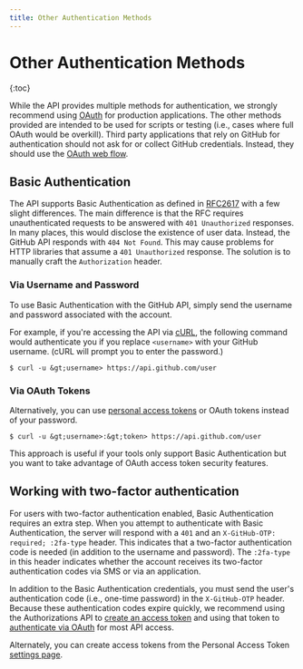 ```yaml
---
title: Other Authentication Methods
---
```


# Other Authentication Methods

{:toc}

While the API provides multiple methods for authentication, we strongly
recommend using [OAuth](/v3/oauth/) for production applications. The other
methods provided are intended to be used for scripts or testing (i.e., cases
where full OAuth would be overkill). Third party applications that rely on
GitHub for authentication should not ask for or collect GitHub credentials.
Instead, they should use the [OAuth web flow](/v3/oauth).

## Basic Authentication

The API supports Basic Authentication as defined in
[RFC2617](http://www.ietf.org/rfc/rfc2617.txt) with a few slight differences.
The main difference is that the RFC requires unauthenticated requests to be
answered with `401 Unauthorized` responses. In many places, this would disclose
the existence of user data. Instead, the GitHub API responds with `404 Not Found`.
This may cause problems for HTTP libraries that assume a `401 Unauthorized`
response. The solution is to manually craft the `Authorization` header.

### Via Username and Password

To use Basic Authentication with the GitHub API, simply send the username and
password associated with the account.

For example, if you're accessing the API via [cURL][curl], the following command
would authenticate you if you replace `<username>` with your GitHub username.
(cURL will prompt you to enter the password.)

``` command-line
$ curl -u &gt;username> https://api.github.com/user
```

### Via OAuth Tokens

Alternatively, you can use [personal access
tokens][personal-access-tokens] or OAuth tokens instead of your password.

``` command-line
$ curl -u &gt;username>:&gt;token> https://api.github.com/user
```

This approach is useful if your tools only support Basic Authentication but you
want to take advantage of OAuth access token security features.

## Working with two-factor authentication

For users with two-factor authentication enabled, Basic Authentication requires
an extra step. When you attempt to authenticate with Basic Authentication, the
server will respond with a `401` and an `X-GitHub-OTP: required; :2fa-type`
header. This indicates that a two-factor authentication code is needed (in
addition to the username and password). The `:2fa-type` in this header indicates
whether the account receives its two-factor authentication codes via SMS or via
an application.

In addition to the Basic Authentication credentials, you must send the user's
authentication code (i.e., one-time password) in the `X-GitHub-OTP` header.
Because these authentication codes expire quickly, we recommend using the
Authorizations API to [create an access token][create-access] and using that
token to [authenticate via OAuth][oauth-auth] for most API access.

Alternately, you can create access tokens from the Personal Access Token [settings page](https://github.com/settings/tokens).

[create-access]: /v3/oauth_authorizations/#create-a-new-authorization
[curl]: http://curl.haxx.se/
[oauth-auth]: /v3/#authentication
[personal-access-tokens]: https://github.com/blog/1509-personal-api-tokens
